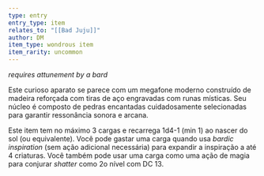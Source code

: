 ```yaml
---
type: entry
entry_type: item
relates_to: "[[Bad Juju]]"
author: DM
item_type: wondrous item
item_rarity: uncommon
---
```

*requires attunement by a bard*

Este curioso aparato se parece com um megafone moderno construído de madeira reforçada com tiras de aço engravadas com runas místicas. Seu núcleo é composto de pedras encantadas cuidadosamente selecionadas para garantir ressonância sonora e arcana. 

Este item tem no máximo 3 cargas e recarrega 1d4-1 (min 1) ao nascer do sol (ou equivalente). Você pode gastar uma carga quando usa *bardic inspiration* (sem ação adicional necessária) para expandir a inspiração a até 4 criaturas. Você também pode usar uma carga como uma ação de magia para conjurar *shatter* como 2o nível com DC 13.